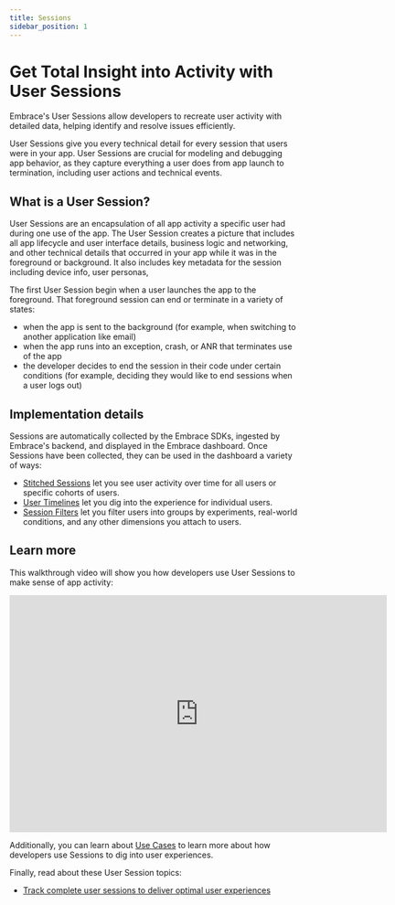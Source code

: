 ```yaml
---
title: Sessions
sidebar_position: 1
---
```


# Get Total Insight into Activity with User Sessions

Embrace's User Sessions allow developers to recreate user activity with detailed data, helping identify and resolve issues efficiently.

User Sessions give you every technical detail for every session that users were in your app. User Sessions are crucial for modeling and debugging app behavior, as they capture everything a user does from app launch to termination, including user actions and technical events.  

## What is a User Session?

User Sessions are an encapsulation of all app activity a specific user had during one use of the app. The User Session creates a picture that includes all app lifecycle and user interface details, business logic and networking, and other technical details that occurred in your app while it was in the foreground or background. It also includes key metadata for the session including device info, user personas,  

The first User Session begin when a user launches the app to the foreground. That foreground session can end or terminate in a variety of states:

- when the app is sent to the background (for example, when switching to another application like email)
- when the app runs into an exception, crash, or ANR that terminates use of the app
- the developer decides to end the session in their code under certain conditions (for example, deciding they would like to end sessions when a user logs out)
<!-- TODO Add details of background sessions. -->

## Implementation details

Sessions are automatically collected by the Embrace SDKs, ingested by Embrace's backend, and displayed in the Embrace dashboard. Once Sessions have been collected, they can be used in the dashboard a variety of ways:

- [Stitched Sessions](/product/sessions/stitched-sessions.md) let you see user activity over time for all users or specific cohorts of users.
- [User Timelines](/product/sessions/user-timeline.md) let you dig into the experience for individual users.
- [Session Filters](/product/sessions//filter-sessions.md) let you filter users into groups by experiments, real-world conditions, and any other dimensions you attach to users.

## Learn more

This walkthrough video will show you how developers use User Sessions to make sense of app activity:

<div>
    <iframe width="660" height="415" src="https://www.youtube.com/embed/uoiWh7ZEOtA" title="YouTube video player" frameborder="0" allow="accelerometer; autoplay; clipboard-write; encrypted-media; gyroscope; picture-in-picture; web-share" referrerpolicy="strict-origin-when-cross-origin" allowfullscreen></iframe>
</div>

Additionally, you can learn about [Use Cases](/product/sessions/use-cases.md) to learn more about how developers use Sessions to dig into user experiences.

Finally, read about these User Session topics:

- [Track complete user sessions to deliver optimal user experiences](https://embrace.io/blog/track-complete-user-sessions-to-deliver-optimal-mobile-experiences/)
